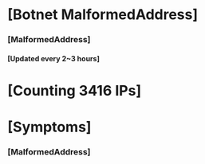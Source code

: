 # [Botnet MalformedAddress]
### [MalformedAddress]
#### [Updated every 2~3 hours]

# [Counting 3416 IPs]

# [Symptoms] 
###   [MalformedAddress]
